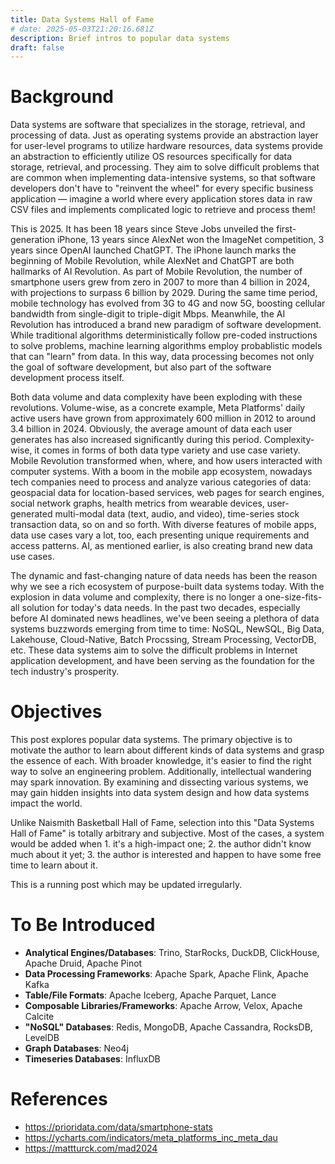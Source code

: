 ```yaml
---
title: Data Systems Hall of Fame
# date: 2025-05-03T21:20:16.681Z
description: Brief intros to popular data systems
draft: false
---
```

# Background
Data systems are software that specializes in the storage, retrieval, and processing of data. Just
as operating systems provide an abstraction layer for user-level programs to utilize hardware
resources, data systems provide an abstraction to efficiently utilize OS resources specifically for
data storage, retrieval, and processing. They aim to solve difficult problems that are common when
implementing data-intensive systems, so that software developers don't have to "reinvent the
wheel" for every specific business application — imagine a world where every application stores
data in raw CSV files and implements complicated logic to retrieve and process them!

This is 2025. It has been 18 years since Steve Jobs unveiled the first-generation iPhone, 13 years
since AlexNet won the ImageNet competition, 3 years since OpenAI launched ChatGPT. The iPhone
launch marks the beginning of Mobile Revolution, while AlexNet and ChatGPT are both hallmarks of
AI Revolution. As part of Mobile Revolution, the number of smartphone users grew from zero in 2007
to more than 4 billion in 2024, with projections to surpass 6 billion by 2029. During the same time
period, mobile technology has evolved from 3G to 4G and now 5G, boosting cellular bandwidth from
single-digit to triple-digit Mbps. Meanwhile, the AI Revolution has introduced a brand new paradigm
of software development. While traditional algorithms deterministically follow pre-coded
instructions to solve problems, machine learning algorithms employ probablistic models that can
"learn" from data. In this way, data processing becomes not only the goal of software development,
but also part of the software development process itself.

Both data volume and data complexity have been exploding with these revolutions. Volume-wise, as
a concrete example, Meta Platforms' daily active users have grown from approximately 600 million in
2012 to around 3.4 billion in 2024. Obviously, the average amount of data each user generates has
also increased significantly during this period. Complexity-wise, it comes in forms of both data
type variety and use case variety. Mobile Revolution transformed when, where, and how users
interacted with computer systems. With a boom in the mobile app ecosystem, nowadays tech companies
need to process and analyze various categories of data: geospacial data for location-based services,
web pages for search engines, social network graphs, health metrics from wearable devices,
user-generated multi-modal data (text, audio, and video), time-series stock transaction data, so on
and so forth. With diverse features of mobile apps, data use cases vary a lot, too, each presenting
unique requirements and access patterns. AI, as mentioned earlier, is also creating brand new data
use cases.

The dynamic and fast-changing nature of data needs has been the reason why we see a rich ecosystem
of purpose-built data systems today. With the explosion in data volume and complexity, there is no
longer a one-size-fits-all solution for today's data needs. In the past two decades, especially
before AI dominated news headlines, we've been seeing a plethora of data systems buzzwords emerging
from time to time: NoSQL, NewSQL, Big Data, Lakehouse, Cloud-Native, Batch Procssing, Stream
Processing, VectorDB, etc. These data systems aim to solve the difficult problems in Internet
application development, and have been serving as the foundation for the tech industry's prosperity.

# Objectives

This post explores popular data systems. The primary objective is to motivate the author to learn
about different kinds of data systems and grasp the essence of each. With broader knowledge, it's
easier to find the right way to solve an engineering problem. Additionally, intellectual wandering
may spark innovation. By examining and dissecting various systems, we may gain hidden insights into
data system design and how data systems impact the world.

Unlike Naismith Basketball Hall of Fame, selection into this "Data Systems Hall of Fame" is totally
arbitrary and subjective. Most of the cases, a system would be added when 1. it's a high-impact
one; 2. the author didn't know much about it yet; 3. the author is interested and happen to have
some free time to learn about it.

This is a running post which may be updated irregularly. 

# To Be Introduced
- **Analytical Engines/Databases**: Trino, StarRocks, DuckDB, ClickHouse, Apache Druid, Apache Pinot
- **Data Processing Frameworks**: Apache Spark, Apache Flink, Apache Kafka
- **Table/File Formats**: Apache Iceberg, Apache Parquet, Lance
- **Composable Libraries/Frameworks**: Apache Arrow, Velox, Apache Calcite
- **"NoSQL" Databases**: Redis, MongoDB, Apache Cassandra, RocksDB, LevelDB
- **Graph Databases**: Neo4j
- **Timeseries Databases**: InfluxDB

# References
- https://prioridata.com/data/smartphone-stats
- https://ycharts.com/indicators/meta_platforms_inc_meta_dau
- https://mattturck.com/mad2024
